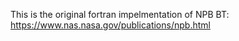 This is the original fortran impelmentation of NPB BT:
https://www.nas.nasa.gov/publications/npb.html
